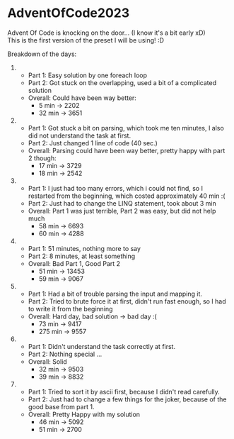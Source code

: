 # AdventOfCode2023

Advent Of Code is knocking on the door... (I know it's a bit early xD)  
This is the first version of the preset I will be using! :D

Breakdown of the days:

1.
    - Part 1: Easy solution by one foreach loop
    - Part 2: Got stuck on the overlapping, used a bit of a complicated solution
    - Overall: Could have been way better:
        - 5 min -> 2202
        - 32 min -> 3651

2.
    - Part 1: Got stuck a bit on parsing, which took me ten minutes, I also did not understand the task at first.
    - Part 2: Just changed 1 line of code (40 sec.)
    - Overall: Parsing could have been way better, pretty happy with part 2 though:
        - 17 min -> 3729
        - 18 min -> 2542

3.
    - Part 1: I just had too many errors, which i could not find, so I restarted from the beginning, which costed
      approximately 40 min :(
    - Part 2: Just had to change the LINQ statement, took about 3 min
    - Overall: Part 1 was just terrible, Part 2 was easy, but did not help much
        - 58 min -> 6693
        - 60 min -> 4288

4.
   - Part 1: 51 minutes, nothing more to say
   - Part 2: 8 minutes, at least something
   - Overall: Bad Part 1, Good Part 2
       - 51 min -> 13453
       - 59 min -> 9067

5.
   - Part 1: Had a bit of trouble parsing the input and mapping it.
   - Part 2: Tried to brute force it at first, didn't run fast enough, so I had to write it from the beginning
   - Overall: Hard day, bad solution -> bad day :(
       - 73 min -> 9417
       - 275 min -> 9557

6.
   - Part 1: Didn't understand the task correctly at first.
   - Part 2: Nothing special ...
   - Overall: Solid
      - 32 min -> 9503
      - 39 min -> 8832
     
7.
   - Part 1: Tried to sort it by ascii first, because I didn't read carefully.
   - Part 2: Just had to change a few things for the joker, because of the good base from part 1.
   - Overall: Pretty Happy with my solution
      - 46 min -> 5092
      - 51 min -> 2700